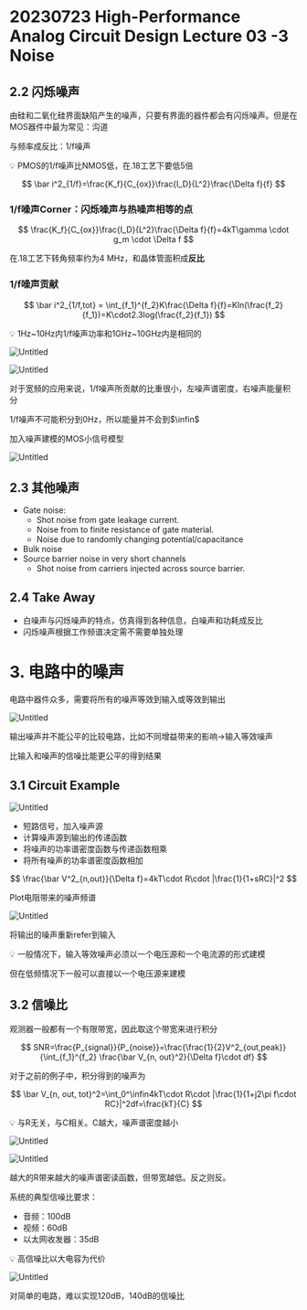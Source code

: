 # 20230723 High-Performance Analog Circuit Design Lecture 03 -3 Noise

## 2.2 闪烁噪声

由硅和二氧化硅界面缺陷产生的噪声，只要有界面的器件都会有闪烁噪声。但是在MOS器件中最为常见：沟道

与频率成反比：1/f噪声

<aside>
💡 PMOS的1/f噪声比NMOS低，在.18工艺下要低5倍

</aside>

$$
\bar i^2_{1/f}=\frac{K_f}{C_{ox}}\frac{I_D}{L^2}\frac{\Delta f}{f}
$$

### 1/f噪声Corner：闪烁噪声与热噪声相等的点

$$
\frac{K_f}{C_{ox}}\frac{I_D}{L^2}\frac{\Delta f}{f}=4kT\gamma \cdot g_m \cdot \Delta f
$$

在.18工艺下转角频率约为4 MHz，和晶体管面积成**反比**

### 1/f噪声贡献

$$
\bar i^2_{1/f,tot} = \int_{f_1}^{f_2}K\frac{\Delta f}{f}=Kln(\frac{f_2}{f_1})=K\cdot2.3log(\frac{f_2}{f_1})
$$

<aside>
💡 1Hz~10Hz内1/f噪声功率和1GHz~10GHz内是相同的

</aside>

![Untitled](IMAGE/Untitled.png)

![Untitled](IMAGE/Untitled%201.png)

对于宽频的应用来说，1/f噪声所贡献的比重很小，左噪声谱密度，右噪声能量积分

1/f噪声不可能积分到0Hz，所以能量并不会到$\infin$

加入噪声建模的MOS小信号模型

![Untitled](IMAGE/Untitled%202.png)

## 2.3 其他噪声

- Gate noise:
    - Shot noise from gate leakage current.
    - Noise from to finite resistance of gate material.
    - Noise due to randomly changing potential/capacitance
- Bulk noise
- Source barrier noise in very short channels
    - Shot noise from carriers injected across source barrier.

## 2.4 Take Away

- 白噪声与闪烁噪声的特点，仿真得到各种信息，白噪声和功耗成反比
- 闪烁噪声根据工作频谱决定需不需要单独处理

# 3. 电路中的噪声

电路中器件众多，需要将所有的噪声等效到输入或等效到输出

![Untitled](IMAGE/Untitled%203.png)

输出噪声并不能公平的比较电路，比如不同增益带来的影响→输入等效噪声

比输入和噪声的信噪比能更公平的得到结果

## 3.1 Circuit Example

![Untitled](IMAGE/Untitled%204.png)

- 短路信号，加入噪声源
- 计算噪声源到输出的传递函数
- 将噪声的功率谱密度函数与传递函数相乘
- 将所有噪声的功率谱密度函数相加

$$
\frac{\bar V^2_{n,out}}{\Delta f}=4kT\cdot R\cdot |\frac{1}{1+sRC}|^2
$$

Plot电阻带来的噪声频谱

![Untitled](IMAGE/Untitled%205.png)

将输出的噪声重新refer到输入

<aside>
💡 一般情况下，输入等效噪声必须以一个电压源和一个电流源的形式建模

</aside>

但在低频情况下一般可以直接以一个电压源来建模

## 3.2 信噪比

观测器一般都有一个有限带宽，因此取这个带宽来进行积分

$$
SNR=\frac{P_{signal}}{P_{noise}}=\frac{\frac{1}{2}V^2_{out,peak}}{\int_{f_1}^{f_2} \frac{\bar V_{n, out}^2}{\Delta f}\cdot df}
$$

对于之前的例子中，积分得到的噪声为

$$
\bar V_{n, out, tot}^2=\int_0^\infin4kT\cdot R\cdot |\frac{1}{1+j2\pi f\cdot RC}|^2df=\frac{kT}{C}
$$

<aside>
💡 与R无关，与C相关。C越大，噪声谱密度越小

</aside>

![Untitled](IMAGE/Untitled%206.png)

![Untitled](IMAGE/Untitled%207.png)

越大的R带来越大的噪声谱密读函数，但带宽越低。反之则反。

系统的典型信噪比要求：

- 音频：100dB
- 视频：60dB
- 以太网收发器：35dB

<aside>
💡 高信噪比以大电容为代价

</aside>

![Untitled](IMAGE/Untitled%208.png)

对简单的电路，难以实现120dB，140dB的信噪比